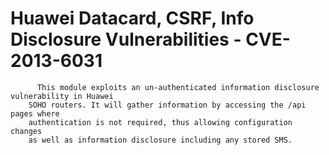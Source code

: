 Huawei Datacard, CSRF, Info Disclosure Vulnerabilities - CVE-2013-6031
===========================

          This module exploits an un-authenticated information disclosure vulnerability in Huawei
		SOHO routers. It will gather information by accessing the /api pages where 
		authentication is not required, thus allowing configuration changes 
		as well as information disclosure including any stored SMS.
